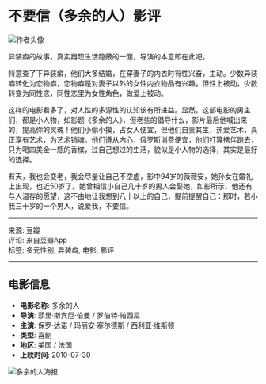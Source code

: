 # 不要信（多余的人）影评

![作者头像](https://img3.doubanio.com/icon/u2528189-27.jpg)

异装癖的故事，真实再现生活隐蔽的一面，导演的本意即在此吧。

特意查了下异装癖，他们大多结婚，在穿妻子的内衣时有性兴奋，主动。少数异装癖转化为恋物癖，恋物癖是对妻子以外的女性内衣物品有兴趣，但性上被动，少数转变为同性恋，同性恋里为女性角色，做爱上被动。

这样的电影看多了，对人性的多源性的认知该有所进益。显然，这部电影的男主们，都是小人物，如影题《多余的人》，但老些的倡导什么，影片最后他喊出来的，提高你的灵魂！他们小偷小摸，占女人便宜，但他们自贵其生，热爱艺术，真正享有艺术，为艺术销魂。他们遵从内心，俄罗斯消费便宜，他们打算携伴跑去，只为喝四美金一瓶的香槟，过自己想过的生活，貌似是小人物的选择，其实是最好的选择。

有天，我也会变老，我会尽量让自己不空虚，影中94岁的薇薇安，她孙女在婚礼上出现，也近50岁了。她曾相信小自己几十岁的男人会娶她，如影所示，他还有与人温存的愿望，这不由地让我想到八十以上的自己，提前提醒自己：那时，若小我三十岁的一个男人，说爱我，不要信。

---

来源: 豆瓣  
评论: 来自豆瓣App  
标签: 多元性别, 异装癖, 电影, 影评

---

## 电影信息

- **电影名称**: 多余的人
- **导演**: 莎里·斯宾厄·伯曼 / 罗伯特·帕西尼
- **主演**: 保罗·达诺 / 玛丽安·塞尔德斯 / 西利亚·维斯顿
- **类型**: 喜剧
- **地区**: 美国 / 法国
- **上映时间**: 2010-07-30

![多余的人海报](https://img9.doubanio.com/view/photo/s_ratio_poster/public/p529813125.webp)